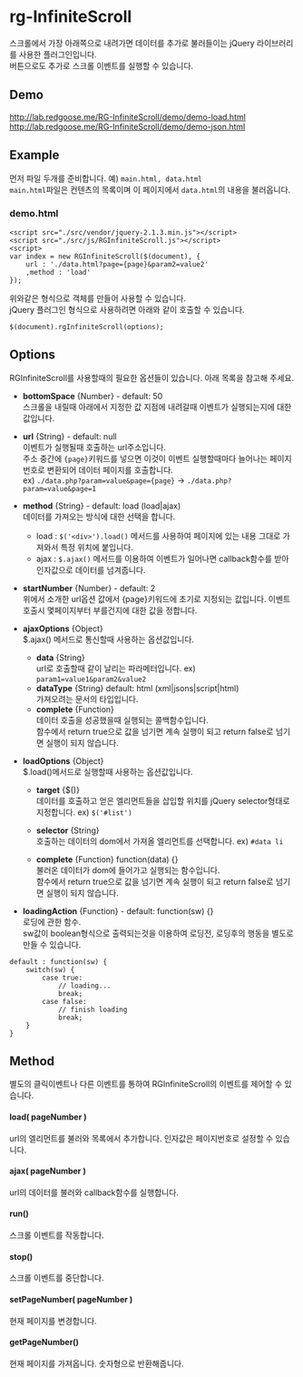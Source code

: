 # rg-InfiniteScroll

스크롤에서 가장 아래쪽으로 내려가면 데이터를 추가로 불러들이는 jQuery 라이브러리를 사용한 플러그인입니다.  
버튼으로도 추가로 스크롤 이벤트를 실행할 수 있습니다.  


## Demo
http://lab.redgoose.me/RG-InfiniteScroll/demo/demo-load.html  
http://lab.redgoose.me/RG-InfiniteScroll/demo/demo-json.html


## Example

먼저 파일 두개를 준비합니다. 예) `main.html, data.html`  
`main.html`파일은 컨텐츠의 목록이며 이 페이지에서 `data.html`의 내용을 불러옵니다.

### demo.html
```
<script src="./src/vendor/jquery-2.1.3.min.js"></script>
<script src="./src/js/RGInfiniteScroll.js"></script>
<script>
var index = new RGInfiniteScroll($(document), {
	url : './data.html?page={page}&param2=value2'
	,method : 'load'
});
```

위와같은 형식으로 객체를 만들어 사용할 수 있습니다.  
jQuery 플러그인 형식으로 사용하려면 아래와 같이 호출할 수 있습니다.

```
$(document).rgInfiniteScroll(options);
```


## Options
RGInfiniteScroll를 사용할때의 필요한 옵션들이 있습니다. 아래 목록을 참고해 주세요.

* __bottomSpace__ {Number} - default: 50  
스크롤을 내릴때 아래에서 지정한 값 지점에 내려갈때 이벤트가 실행되는지에 대한 값입니다.  

* __url__ {String} - default: null  
이벤트가 실행될때 호출하는 url주소입니다.  
주소 중간에 `{page}`키워드를 넣으면 이것이 이벤트 실행할때마다 늘어나는 페이지번호로 변환되어 데이터 페이지를 호출합니다.  
ex) `./data.php?param=value&page={page}` -> `./data.php?param=value&page=1`

* __method__ {String} - default: load (load|ajax)  
데이터를 가져오는 방식에 대한 선택을 합니다.

   * load : `$('<div>').load()` 메서드를 사용하여 페이지에 있는 내용 그대로 가져와서 특정 위치에 붙입니다.
   * ajax : `$.ajax()` 메서드를 이용하여 이벤트가 일어나면 callback함수를 받아 인자값으로 데이터를 넘겨줍니다.


* __startNumber__ {Number} - default: 2  
위에서 소개한 url옵션 값에서 {page}키워드에 초기로 지정되는 값입니다. 이벤트 호출시 몇페이지부터 부를건지에 대한 값을 정합니다.

* __ajaxOptions__ {Object}  
$.ajax() 메서드로 통신할때 사용하는 옵션값입니다.

	* __data__ {String}  
	url로 호출할때 같이 날리는 파라메터입니다. ex) `param1=value1&param2&value2`
	* __dataType__ {String} default: html (xml|jsons|script|html)  
	가져오려는 문서의 타입입니다.
	* __complete__ {Function}  
	데이터 호출을 성공했을때 실행되는 콜백함수입니다.  
	함수에서 return true으로 값을 넘기면 계속 실행이 되고 return false로 넘기면 실행이 되지 않습니다.


* __loadOptions__ {Object}  
$.load()메서드로 실행할때 사용하는 옵션값입니다.

	* __target__ {$()}  
	데이터를 호출하고 얻은 엘리먼트들을 삽입할 위치를 jQuery selector형태로 지정합니다. ex) `$('#list')`
	* __selector__ {String}  
	호출하는 데이터의 dom에서 가져올 엘리먼트를 선택합니다. ex) `#data li`

	* __complete__ {Function} function(data) {}  
	불러온 데이터가 dom에 들어가고 실행되는 함수입니다.  
	함수에서 return true으로 값을 넘기면 계속 실행이 되고 return false로 넘기면 실행이 되지 않습니다.


* __loadingAction__ {Function} - default: function(sw) {}  
로딩에 관한 함수.  
sw값이 boolean형식으로 출력되는것을 이용하여 로딩전, 로딩후의 행동을 별도로 만들 수 있습니다.
```
default : function(sw) {
	switch(sw) {
		case true:
			// loading...
			break;
		case false:
			// finish loading
			break;
	}
}
```


## Method
별도의 클릭이벤트나 다른 이벤트를 통하여 RGInfiniteScroll의 이벤트를 제어할 수 있습니다.

#### load( pageNumber )
url의 엘리먼트를 불러와 목록에서 추가합니다. 인자값은 페이지번호로 설정할 수 있습니다.

#### ajax( pageNumber )
url의 데이터를 불러와 callback함수를 실행합니다.

#### run()
스크롤 이벤트를 작동합니다.

#### stop()
스크롤 이벤트를 중단합니다.

#### setPageNumber( pageNumber )
현재 페이지를 변경합니다.

#### getPageNumber()
현재 페이지를 가져옵니다. 숫자형으로 반환해줍니다.
